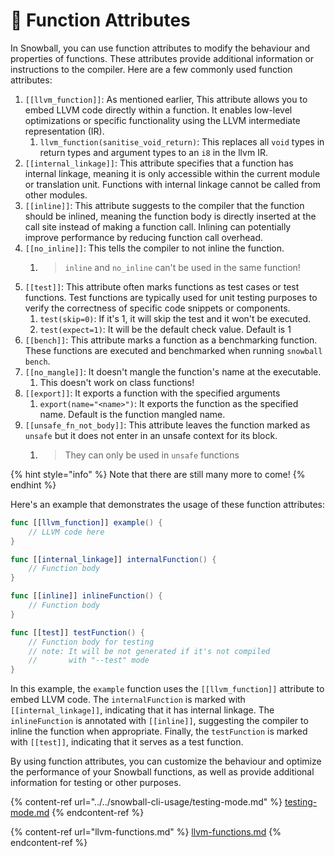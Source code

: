 # 🔧 Function Attributes

In Snowball, you can use function attributes to modify the behaviour and properties of functions. These attributes provide additional information or instructions to the compiler. Here are a few commonly used function attributes:

1. `[[llvm_function]]`: As mentioned earlier, This attribute allows you to embed LLVM code directly within a function. It enables low-level optimizations or specific functionality using the LLVM intermediate representation (IR).
   1. `llvm_function(sanitise_void_return)`: This replaces all `void` types in return types and argument types to an `i8` in the llvm IR.
2. `[[internal_linkage]]`: This attribute specifies that a function has internal linkage, meaning it is only accessible within the current module or translation unit. Functions with internal linkage cannot be called from other modules.
3. `[[inline]]`: This attribute suggests to the compiler that the function should be inlined, meaning the function body is directly inserted at the call site instead of making a function call. Inlining can potentially improve performance by reducing function call overhead.
4. `[[no_inline]]`: This tells the compiler to not inline the function.
   1. > `inline` and `no_inline` can't be used in the same function!
5. `[[test]]`: This attribute often marks functions as test cases or test functions. Test functions are typically used for unit testing purposes to verify the correctness of specific code snippets or components.
   1. `test(skip=0)`: If it's 1, it will skip the test and it won't be executed.
   2. `test(expect=1)`: It will be the default check value. Default is 1
6. `[[bench]]`: This attribute marks a function as a benchmarking function. These functions are executed and benchmarked when running `snowball bench`.
7. `[[no_mangle]]`: It doesn't mangle the function's name at the executable.
   1. This doesn't work on class functions!
8. `[[export]]`: It exports a function with the specified arguments
   1. `export(name="<name>")`: It exports the function as the specified name. Default is the function mangled name.
9. `[[unsafe_fn_not_body]]`: This attribute leaves the function marked as `unsafe` but it does not enter in an unsafe context for its block.&#x20;
   1. > They can only be used in `unsafe` functions

{% hint style="info" %}
Note that there are still many more to come!
{% endhint %}

Here's an example that demonstrates the usage of these function attributes:

```swift
func [[llvm_function]] example() {
    // LLVM code here
}

func [[internal_linkage]] internalFunction() {
    // Function body
}

func [[inline]] inlineFunction() {
    // Function body
}

func [[test]] testFunction() {
    // Function body for testing
    // note: It will be not generated if it's not compiled
    //       with "--test" mode
}
```

In this example, the `example` function uses the `[[llvm_function]]` attribute to embed LLVM code. The `internalFunction` is marked with `[[internal_linkage]]`, indicating that it has internal linkage. The `inlineFunction` is annotated with `[[inline]]`, suggesting the compiler to inline the function when appropriate. Finally, the `testFunction` is marked with `[[test]]`, indicating that it serves as a test function.

By using function attributes, you can customize the behaviour and optimize the performance of your Snowball functions, as well as provide additional information for testing or other purposes.

{% content-ref url="../../snowball-cli-usage/testing-mode.md" %}
[testing-mode.md](../../snowball-cli-usage/testing-mode.md)
{% endcontent-ref %}

{% content-ref url="llvm-functions.md" %}
[llvm-functions.md](llvm-functions.md)
{% endcontent-ref %}
